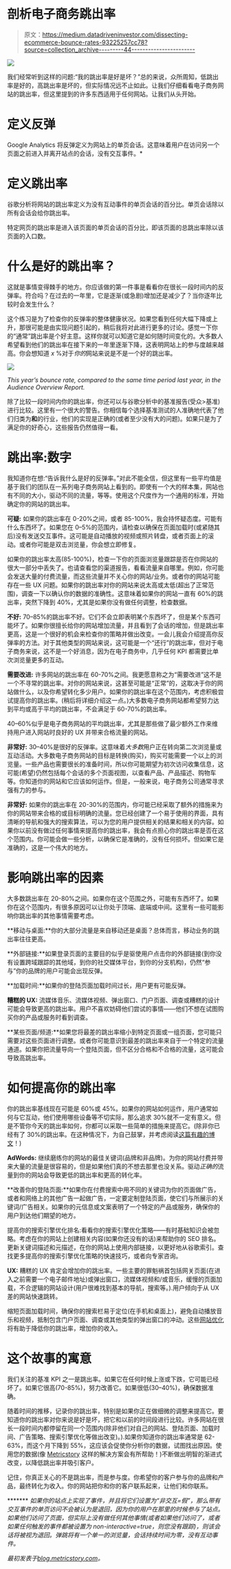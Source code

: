 # 剖析电子商务跳出率

> 原文：<https://medium.datadriveninvestor.com/dissecting-ecommerce-bounce-rates-93225257cc78?source=collection_archive---------44----------------------->

![](img/95a16713982dd1e7fd796b78337ba46e.png)

我们经常听到这样的问题:“我的跳出率是好是坏？”总的来说，众所周知，低跳出率是好的，高跳出率是坏的，但实际情况远不止如此。让我们仔细看看电子商务网站的跳出率，但这里提到的许多东西适用于任何网站。让我们从头开始。

# 定义反弹

Google Analytics 将反弹定义为网站上的单页会话。这意味着用户在访问另一个页面之前进入并离开站点的会话，没有交互事件。*

# 定义跳出率

谷歌分析将网站的跳出率定义为没有互动事件的单页会话的百分比。单页会话除以所有会话会给你跳出率。

特定网页的跳出率是进入该页面的单页会话的百分比，即该页面的总跳出率除以该页面的入口数。

# 什么是好的跳出率？

这就是事情变得棘手的地方。你应该做的第一件事是看看你在很长一段时间内的反弹率。符合吗？在过去的一年里，它是逐渐(或急剧)增加还是减少了？当你逐年比较时会发生什么？

这个练习是为了检查你的反弹率的整体健康状况。如果您看到任何大幅下降或上升，那很可能是由实现问题引起的，稍后我将对此进行更多的讨论。感觉一下你的“通常”跳出率是个好主意。这样你就可以知道它是如何随时间变化的。大多数人希望看到他们的跳出率在接下来的一年里逐渐下降，这表明网站上的参与度越来越高。你会想知道 *x* %对于*你的*网站来说是不是一个好的跳出率。

![](img/3e0a74916136d9d35d6d272d309aec57.png)

*This year’s bounce rate, compared to the same time period last year, in the Audience Overview Report.*

除了比较一段时间内你的跳出率，你还可以与谷歌分析中的基准报告(受众>基准)进行比较。这里有一个很大的警告。你相信每个选择基准测试的人准确地代表了他们归类为**和**的行业，他们的实现是正确的(或者至少没有大的问题)。如果只是为了满足你的好奇心，这些报告仍然值得一看。

# 跳出率:数字

我知道你在想:“告诉我什么是好的反弹率。”对此不能全信，但这里有一些平均值是基于我们的团队在一系列电子商务网站上看到的。即使有一个大的样本集，网站也有不同的大小，驱动不同的流量，等等。使用这个尺度作为一个通用的标准，开始确定你的网站的跳出率。

**可疑:**
如果你的跳出率在 0-20%之间，或者 85-100%，我会持怀疑态度。可能有什么东西坏了。如果您在 0–5%的范围内，请检查以确保在页面加载时(或紧随其后)没有发送交互事件。这可能是自动播放的视频或照片转盘，或者页面上的滚动。或者你可能是双击浏览量，你会想立即修复。

如果你的跳出率太高(85-100%)，检查一下你的页面浏览量跟踪是否在你网站的很大一部分中丢失了。也请查看您的渠道报告，看看流量来自哪里。例如，你可能会发送大量的付费流量，而这些流量并不关心你的网站/业务。或者你的网站可能存在一些 UX 问题。如果你的跳出率对你的网站来说太高或太低(超出了正常范围)，调查一下以确认你的数据的准确性。这意味着如果你的网站一直有 60%的跳出率，突然下降到 40%，尤其是如果你没有做任何调整，检查数据。

**不好:** 70–85%的跳出率不好。它们不会立即表明某个东西坏了，但是某个东西可能坏了。如果你很擅长给你的网站增加流量，并且看到了会话的增加，但是跳出率更高，这是一个很好的机会来检查你的策略并做出改变。一会儿我会介绍提高你反弹率的方法。对于其他类型的网站来说，这可能是一个“还行”的跳出率，但对于电子商务来说，这不是一个好消息，因为在电子商务中，几乎任何 KPI 都需要比单次浏览量更多的互动。

**需要改进:** 许多网站的跳出率在 60-70%之间。我更愿意称之为“需要改进”这不是一个不寻常的跳出率。对你的网站来说，这甚至可能是“正常”的，这取决于你的网站做什么，以及你希望转化多少用户。如果你的跳出率在这个范围内，考虑积极尝试提高你的跳出率。(稍后将详细介绍这一点。)大多数电子商务网站都希望努力达到平均或高于平均的跳出率，不会满足于 60-70%的跳出率。

40–60%似乎是电子商务网站的平均跳出率，尤其是那些做了最少额外工作来维持用户进入网站时良好的 UX 并带来合格流量的网站。

**非常好:** 30–40%是很好的反弹率。这意味着*大多数*用户正在转向第二次浏览量或互动活动。大多数电子商务网站的目标是转换(购买)，购买可能需要一个以上的浏览量。一些产品也需要很长的准备时间，所以你可能期望为初次访问收集信息，这可能(希望)仍然包括每个会话的多个页面视图，以查看产品、产品描述、购物车等。你知道你的网站和它应该如何运作。但是，一般来说，电子商务公司通常寻求强有力的参与。

**非常好:** 如果你的跳出率在 20-30%的范围内，你可能已经采取了额外的措施来为你的网站带来合格的或目标明确的流量。您已经创建了一个易于使用的界面，具有清晰的导航和强大的搜索算法，可以为您的用户提供相关的结果和相关的内容。如果你以前没有做过任何事情来提高你的跳出率，我会有点担心你的跳出率是否在这个范围内。你可能会做一些分析，以确保它是准确的，没有任何损坏。但如果它是准确的，这是一个伟大的地方。

# 影响跳出率的因素

大多数跳出率在 20-80%之间。如果你在这个范围之外，可能有东西坏了。如果你在这个范围内，有很多原因可以让你处于顶端、底端或中间。这里有一些可能影响你跳出率的其他事情需要考虑。

**移动与桌面:**你的大部分流量是来自移动还是桌面？总体而言，移动业务的跳出率往往更高。

**外部链接:**如果登录页面的主要目的似乎是驱使用户点击你的外部链接(到你没有设置跨域跟踪的其他域，到你的社交媒体平台，到你的分支机构)，仍然“参与”你的品牌的用户可能会出现反弹。

**加载时间:**如果你的登陆页面加载时间过长，用户更有可能反弹。

**糟糕的 UX:** 流媒体音乐、流媒体视频、弹出窗口、门户页面、调查或糟糕的设计可能会导致更高的跳出率。用户不喜欢妨碍他们尝试的事情——他们不想在试图购买你的产品或服务时看到调查。

**某些页面/频道:**如果您将最差的跳出率缩小到特定页面或一组页面，您可能只需要对这些页面进行调整。或者你可能意识到最差的跳出率来自于一个特定的流量通道。如果你把流量导向一个登陆页面，但不区分合格和不合格的流量，这可能会导致高跳出率。

# 如何提高你的跳出率

你的跳出率基线现在可能是 60%或 45%。如果你的网站如何运作，用户通常如何与它互动，他们使用哪些设备等不切实际，那么追求 30%就不一定有意义。但是不管你今天的跳出率如何，你都可以采取一些简单的措施来提高它。(除非你已经有了 30%的跳出率。在这种情况下，为自己鼓掌，并考虑阅读[这篇有趣的博文](https://blog.metricstory.com/blog/future-of-ecommerce-5-ways-technology-is-changing-the-industry?utm_medium=ref&utm_source=medium.com&utm_campaign=bounce+rate+blog)！)

**AdWords:** 继续磨练你的网站的最佳关键词(品牌和非品牌)。为你的网站付费并带来大量的流量是很容易的，但是如果他们真的不想去那里也没关系。驱动*正确的*流量到你的网站会导致更低的跳出率和更高的转化率。

**改善你的登陆页面:**如果你在付费搜索中用不同的关键词为你的页面做广告，或者和网络上的其他广告一起做广告，一定要定制登陆页面，使它们与所展示的关键词/广告相关。如果你的元信息或文案表明了一个特定的产品或服务，确保你的用户到达他们期望的地方。

提高你的搜索引擎优化排名:看看你的搜索引擎优化策略——有时基础知识会被忽略。考虑在你的网站上创建相关内容(如果你还没有的话)来帮助你的 SEO 排名。更新关键词描述和元描述，在你的网站上使用内部链接，以更好地从谷歌索引。查找更多提高你的搜索引擎优化策略的快速技巧，或者向专家咨询。

**UX:** 糟糕的 UX 肯定会增加你的跳出率。一些主要的罪魁祸首包括网关页面(在进入之前需要一个电子邮件地址)或弹出窗口，流媒体视频和/或音乐，缓慢的页面加载，不合逻辑的网站设计(用户很难找到基本的导航，搜索等。).用户倾向于从 UX 差的网站快速跳转。

缩短页面加载时间，确保你的搜索栏易于定位(在手机和桌面上)，避免自动播放音乐和视频，抵制包含门户页面、调查或其他类型的弹出窗口的冲动。这些[网站优化](https://blog.metricstory.com/blog/5-best-practices-for-optimizing-your-ecommerce-site?utm_medium=ref&utm_source=medium.com&utm_campaign=bounce+rate+blog)将有助于降低你的跳出率，增加你的收入。

# 这个故事的寓意

我们关注的基准 KPI 之一是跳出率。如果它在任何时候上涨或下跌，它可能已经坏了。如果它很高(70-85%)，努力改善它。如果很低(30–40%)，确保数据准确。

随着时间的推移，记录你的跳出率，特别是如果你正在做细微的调整来提高它。要知道你的跳出率对你来说是好是坏，把它和以前的时间段进行比较。许多网站在很长一段时间内都停留在同一个范围内(除非他们对自己的网站、登陆页面、加载时间、广告策略、搜索引擎优化等做出改变)。).如果你知道你的跳出率通常是 62-63%，而这个月下降到 55%，这应该会促使你分析你的数据，试图找出原因。使用您的数据(像 [Metricstory](https://metricstory.com?utm_medium=ref&utm_source=medium.com&utm_campaign=bounce+rate+blog) 这样的解决方案会有所帮助！)不断做出明智的渐进式改变，以降低跳出率并吸引客户。

记住，你真正关心的不是跳出率，而是参与度。你希望你的客户参与你的品牌和产品，最终转化为收入。你的网站把你和你的客户联系起来，让他们和你联系。

******* *如果你的站点上实现了事件，并且将它们设置为“非交互=假”，那么带有交互事件的单页访问不会被认为是退回，因为你的用户在那里的时候参与了站点。如果他们访问了页面，但实际上没有做任何其他事情(或者如果他们访问了，或者如果任何触发的事件都被设置为 non-interactive=true，则您没有跟踪)，则该会话将被视为退回。弹跳将有一个单一的浏览量，会话持续时间为零，没有互动事件。*

*最初发表于*[*blog.metricstory.com*](https://blog.metricstory.com/blog/dissecting-ecommerce-bounce-rates)*。*